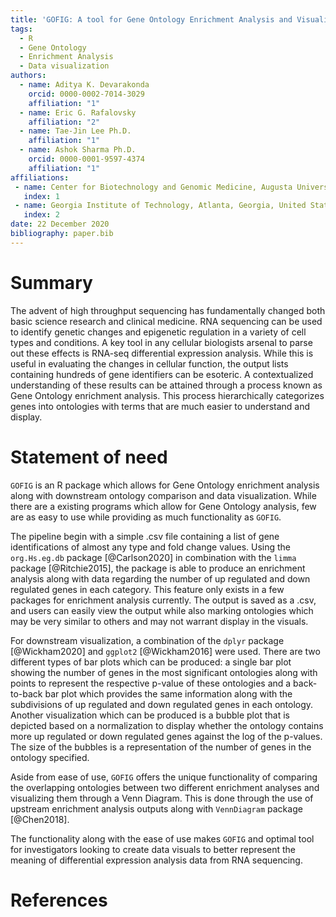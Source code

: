 ```yaml
---
title: 'GOFIG: A tool for Gene Ontology Enrichment Analysis and Visualization'
tags:
  - R
  - Gene Ontology 
  - Enrichment Analysis 
  - Data visualization 
authors:
  - name: Aditya K. Devarakonda
    orcid: 0000-0002-7014-3029
    affiliation: "1"
  - name: Eric G. Rafalovsky 
    affiliation: "2"
  - name: Tae-Jin Lee Ph.D. 
    affiliation: "1"
  - name: Ashok Sharma Ph.D. 
    orcid: 0000-0001-9597-4374
    affiliation: "1"
affiliations:
 - name: Center for Biotechnology and Genomic Medicine, Augusta University, Augusta, Georgia, United States
   index: 1
 - name: Georgia Institute of Technology, Atlanta, Georgia, United States
   index: 2
date: 22 December 2020
bibliography: paper.bib
---
```



  

# Summary

The advent of high throughput sequencing has fundamentally changed both basic science research and clinical medicine. RNA sequencing can be used to identify  genetic changes and epigenetic regulation in a variety of cell types and conditions. A key tool in any cellular biologists arsenal to parse out these effects is RNA-seq differential expression analysis. While this is useful in evaluating the changes in cellular function, the output lists containing hundreds of gene identifiers can be esoteric. A contextualized understanding of these results can be attained through a process known as Gene Ontology enrichment analysis. This process hierarchically categorizes genes into ontologies with terms that are much easier to understand and display.

# Statement of need

`GOFIG` is an R package which allows for Gene Ontology enrichment analysis along with downstream ontology comparison and data visualization. While there are a  existing programs which allow for Gene Ontology analysis, few are as easy to use while providing as much functionality as `GOFIG`.

The pipeline begin with a simple .csv file containing a list of gene identifications of almost any type and fold change values. Using the `org.Hs.eg.db` package [@Carlson2020] in combination with the `limma` package [@Ritchie2015], the package is able to produce an enrichment analysis along with data regarding the number of up regulated and down regulated genes in each category. This feature only exists in a few packages for enrichment analysis currently. The output is saved as a .csv, and users can easily view the output while also marking ontologies which may be very similar to others and may not warrant display in the visuals.

For downstream visualization, a combination of the `dplyr` package [@Wickham2020] and `ggplot2` [@Wickham2016] were used. There are two different types of bar plots which can be produced: a single bar plot showing the number of genes in the most significant ontologies along with points to represent the respective p-value of these ontologies and a back-to-back bar plot which provides the same information along with the subdivisions of up regulated and down regulated genes in each ontology. Another visualization which can be produced is a bubble plot that is depicted based on a normalization to display whether the ontology contains more up regulated or down regulated genes against the log of the p-values. The size of the bubbles is a representation of the number of genes in the ontology specified.

Aside from ease of use, `GOFIG` offers the unique functionality of comparing the overlapping ontologies between two different enrichment analyses and visualizing them through a Venn Diagram. This is done through the use of upstream enrichment analysis outputs along with `VennDiagram` package [@Chen2018].

The functionality along with the ease of use makes `GOFIG` and optimal tool for investigators looking to create data visuals to better represent the meaning of differential expression analysis data from RNA sequencing.


# References
